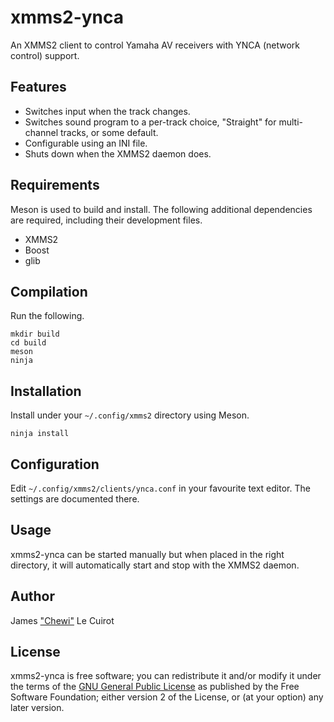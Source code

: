 # xmms2-ynca

An XMMS2 client to control Yamaha AV receivers with YNCA (network control) support.

## Features

* Switches input when the track changes.
* Switches sound program to a per-track choice, "Straight" for multi-channel tracks, or some default.
* Configurable using an INI file.
* Shuts down when the XMMS2 daemon does.

## Requirements

Meson is used to build and install. The following additional dependencies are required, including their development files.

* XMMS2
* Boost
* glib

## Compilation

Run the following.

```
mkdir build
cd build
meson
ninja
```

## Installation

Install under your `~/.config/xmms2` directory using Meson.

```
ninja install
```

## Configuration

Edit `~/.config/xmms2/clients/ynca.conf` in your favourite text editor. The settings are documented there.

## Usage

xmms2-ynca can be started manually but when placed in the right directory, it will automatically start and stop with the XMMS2 daemon.

## Author

James ["Chewi"](https://github.com/chewi) Le Cuirot

## License

xmms2-ynca is free software; you can redistribute it and/or modify it under the terms of the [GNU General Public License](https://www.gnu.org/licenses/old-licenses/gpl-2.0.en.html) as published by the Free Software Foundation; either version 2 of the License, or (at your option) any later version.
